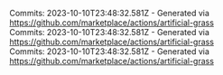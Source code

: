 Commits: 2023-10-10T23:48:32.581Z - Generated via https://github.com/marketplace/actions/artificial-grass
<br>
Commits: 2023-10-10T23:48:32.581Z - Generated via https://github.com/marketplace/actions/artificial-grass
<br>
Commits: 2023-10-10T23:48:32.581Z - Generated via https://github.com/marketplace/actions/artificial-grass
<br>
